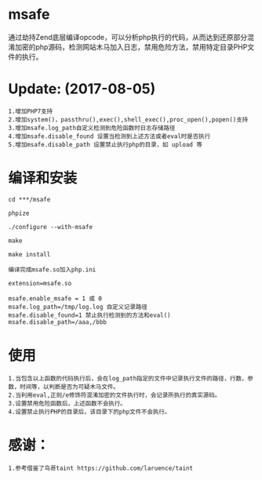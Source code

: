 msafe
=====

通过劫持Zend底层编译opcode，可以分析php执行的代码，从而达到还原部分混淆加密的php源码，检测网站木马加入日志，禁用危险方法，禁用特定目录PHP文件的执行。

Update: (2017-08-05)
===
	1.增加PHP7支持
	2.增加system()，passthru(),exec(),shell_exec(),proc_open(),popen()支持
	3.增加msafe.log_path自定义检测到危险函数时日志存储路径
	4.增加msafe.disable_found 设置当检测到上述方法或者eval时是否执行
	5.增加msafe.disable_path 设置禁止执行php的目录，如 upload 等

编译和安装
===
  	cd ***/msafe
  
  	phpize
  
	./configure --with-msafe
	
	make
	
	make install
	
	编译完成msafe.so加入php.ini
	
	extension=msafe.so
	
	msafe.enable_msafe = 1 或 0
	msafe.log_path=/tmp/log.log 自定义记录路径
	msafe.disable_found=1 禁止执行检测到的方法和eval()
	msafe.disable_path=/aaa,/bbb
使用
===
	1.当包含以上函数的代码执行后，会在log_path指定的文件中记录执行文件的路径，行数，参数，时间等，以判断是否为可疑木马文件。
	2.当利用eval,正则/e修饰符混淆加密的文件执行时，会记录所执行的真实源码。
	3.设置禁用危险函数后，上述函数不会执行。
	4.设置禁止执行PHP的目录后，该目录下的php文件不会执行。
	
	
感谢：
===
	1.参考借鉴了鸟哥taint https://github.com/laruence/taint
